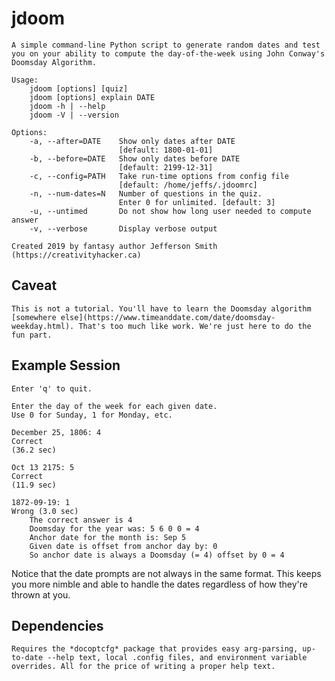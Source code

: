 # jdoom

    A simple command-line Python script to generate random dates and test you on your ability to compute the day-of-the-week using John Conway's Doomsday Algorithm.

    Usage: 
        jdoom [options] [quiz]
        jdoom [options] explain DATE
        jdoom -h | --help
        jdoom -V | --version

    Options:
        -a, --after=DATE    Show only dates after DATE 
                            [default: 1800-01-01]
        -b, --before=DATE   Show only dates before DATE 
                            [default: 2199-12-31]
        -c, --config=PATH   Take run-time options from config file
                            [default: /home/jeffs/.jdoomrc]
        -n, --num-dates=N   Number of questions in the quiz.
                            Enter 0 for unlimited. [default: 3]
        -u, --untimed       Do not show how long user needed to compute answer
        -v, --verbose       Display verbose output

    Created 2019 by fantasy author Jefferson Smith (https://creativityhacker.ca)

## Caveat
    This is not a tutorial. You'll have to learn the Doomsday algorithm [somewhere else](https://www.timeanddate.com/date/doomsday-weekday.html). That's too much like work. We're just here to do the fun part.

## Example Session
    Enter 'q' to quit.

    Enter the day of the week for each given date.
    Use 0 for Sunday, 1 for Monday, etc. 

    December 25, 1806: 4
    Correct
    (36.2 sec)

    Oct 13 2175: 5
    Correct
    (11.9 sec)

	1872-09-19: 1
	Wrong (3.0 sec)
		The correct answer is 4
		Doomsday for the year was: 5 6 0 0 = 4
		Anchor date for the month is: Sep 5
		Given date is offset from anchor day by: 0
		So anchor date is always a Doomsday (= 4) offset by 0 = 4

Notice that the date prompts are not always in the same format. This keeps you more nimble and able to handle the dates regardless of how they're thrown at you.

## Dependencies

    Requires the *docoptcfg* package that provides easy arg-parsing, up-to-date --help text, local .config files, and environment variable overrides. All for the price of writing a proper help text.
